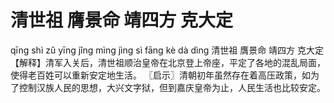 # 清世祖     膺景命     靖四方     克大定

qīng shì zǔ 	yīng jǐng mìng 	jìng sì fāng 	kè dà dìng
清世祖 	膺景命 	靖四方 	克大定
【解释】清军入关后，清世祖顺治皇帝在北京登上帝座，平定了各地的混乱局面，使得老百姓可以重新安定地生活。
〖启示〗清朝初年虽然存在着高压政策，如为了控制汉族人民的思想，大兴文字狱，但到嘉庆皇帝为止，人民生活也比较安定。
